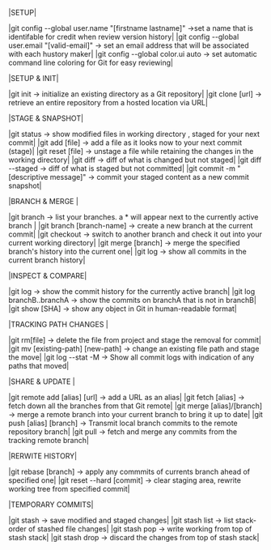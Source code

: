 |SETUP|

|git config --global user.name "[firstname lastname]" ->set a name that is identifable for credit when review version history|
|git config --global user.email "[valid-email]" -> set an email address that will be associated with each hustory maker|
|git config --global color.ui auto -> set automatic command line coloring for Git for easy reviewing|



|SETUP & INIT|

|git init -> initialize an existing directory as a Git repository|
|git clone [url] -> retrieve an entire repository from a hosted location via URL|

|STAGE & SNAPSHOT|

|git status -> show modified files in working directory , staged for your next commit|
|git add [file] -> add a file as it looks now to your next commit (stage)|
|git reset [file] -> unstage a file while retaining the changes in the working directory|
|git diff -> diff of what is changed but not staged|
|git diff --staged -> diff of what is staged but not committed|
|git commit -m "[descriptive message]" -> commit your staged content as a new commit snapshot|

|BRANCH & MERGE |

|git branch -> list your branches. a * will appear next to the currently active branch |
|git branch [branch-name] -> create a new branch at the current commit|
|git checkout -> switch to another branch and check it out into your current working directory|
|git merge [branch] -> merge the specified branch's history into the current one|
|git log -> show all commits in the current branch history|

|INSPECT & COMPARE| 

|git log -> show the commit history for the currently active branch|
|git log branchB..branchA -> show the commits on branchA that is not in branchB|
|git show [SHA]  -> show any object in Git in human-readable format|

|TRACKING PATH CHANGES |

|git rm[file] -> delete the file from project and stage the removal for commit|
|git mv [existing-path] [new-path] -> change an existing file path and stage the move|
|git log --stat -M  -> Show all  commit logs with indication of any paths that moved|

|SHARE & UPDATE |

|git remote add [alias] [url] -> add a URL as an alias|
|git fetch [alias] -> fetch down all the branches from that Git remote|
|git merge [alias]/[branch] -> merge a remote branch into your current branch to bring it up to date|
|git push [alias] [branch] -> Transmit local branch commits to the remote repository branch|
|git pull -> fetch and merge any commits from the tracking remote branch|

|RERWITE HISTORY|

|git rebase [branch] -> apply any commmits of currents branch ahead of specified one|
|git reset --hard [commit] -> clear staging area, rewrite working tree from specified commit|

|TEMPORARY COMMITS|

|git stash -> save modified and staged changes|
|git stash list -> list stack-order of stashed file changes|
|git stash pop -> write working from top of stash stack|
|git stash drop -> discard the changes from top of stash stack|